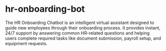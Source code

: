 # hr-onboarding-bot
The HR Onboarding Chatbot is an intelligent virtual assistant designed to guide new employees through their onboarding process. It provides instant, 24/7 support by answering common HR-related questions and helping users complete required tasks like document submission, payroll setup, and equipment requests.
